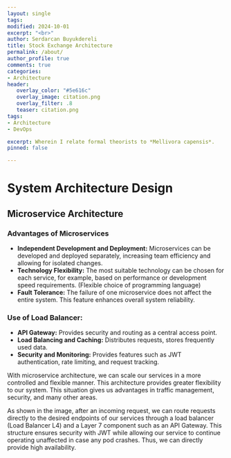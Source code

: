 ```yaml
---
layout: single
tags:
modified: 2024-10-01
excerpt: "<br>"
author: Serdarcan Buyukdereli
title: Stock Exchange Architecture
permalink: /about/
author_profile: true
comments: true
categories:
- Architecture
header:
   overlay_color: "#5e616c"
   overlay_image: citation.png
   overlay_filter: .8
   teaser: citation.png
tags:
- Architecture
- DevOps

excerpt: Wherein I relate formal theorists to *Mellivora capensis*.
pinned: false

---
```


# System Architecture Design

## Microservice Architecture

### Advantages of Microservices

- **Independent Development and Deployment:** Microservices can be developed and deployed separately, increasing team efficiency and allowing for isolated changes.
- **Technology Flexibility:** The most suitable technology can be chosen for each service, for example, based on performance or development speed requirements. (Flexible choice of programming language)
- **Fault Tolerance:** The failure of one microservice does not affect the entire system. This feature enhances overall system reliability.


### Use of Load Balancer:

- **API Gateway:** Provides security and routing as a central access point.
- **Load Balancing and Caching:** Distributes requests, stores frequently used data.
- **Security and Monitoring:** Provides features such as JWT authentication, rate limiting, and request tracking.

With microservice architecture, we can scale our services in a more controlled and flexible manner. This architecture provides greater flexibility to our system. This situation gives us advantages in traffic management, security, and many other areas.

As shown in the image, after an incoming request, we can route requests directly to the desired endpoints of our services through a load balancer (Load Balancer L4) and a Layer 7 component such as an API Gateway. This structure ensures security with JWT while allowing our service to continue operating unaffected in case any pod crashes. Thus, we can directly provide high availability.
